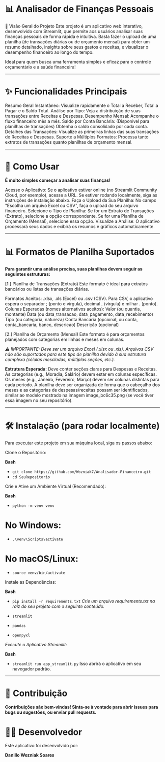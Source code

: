 # 📊 Analisador de Finanças Pessoais
🚀 Visão Geral do Projeto
Este projeto é um aplicativo web interativo, desenvolvido com Streamlit, que permite aos usuários analisar suas finanças pessoais de forma rápida e intuitiva. Basta fazer o upload de uma planilha (de transações diárias ou de orçamento mensal) para obter um resumo detalhado, insights sobre seus gastos e receitas, e visualizar o desempenho financeiro ao longo do tempo.

Ideal para quem busca uma ferramenta simples e eficaz para o controle orçamentário e a saúde financeira!

---

# ✨ Funcionalidades Principais
Resumo Geral Instantâneo: Visualize rapidamente o Total a Receber, Total a Pagar e o Saldo Total.
Análise por Tipo: Veja a distribuição de suas transações entre Receitas e Despesas.
Desempenho Mensal: Acompanhe o fluxo financeiro mês a mês.
Saldo por Conta Bancária: (Disponível para planilhas de transações) Obtenha o saldo consolidado por cada conta.
Detalhes das Transações: Visualize as primeiras linhas das suas transações de Receitas e Despesas.
Suporte a Múltiplos Formatos: Processa tanto extratos de transações quanto planilhas de orçamento mensal.

---

# 📝 Como Usar
**É muito simples começar a analisar suas finanças!**

Acesse o Aplicativo: Se o aplicativo estiver online (no Streamlit Community Cloud, por exemplo), acesse a URL. Se estiver rodando localmente, siga as instruções de instalação abaixo.
Faça o Upload da Sua Planilha: No campo "Escolha um arquivo Excel ou CSV", faça o upload do seu arquivo financeiro.
Selecione o Tipo de Planilha:
Se for um Extrato de Transações (Extrato), selecione a opção correspondente.
Se for uma Planilha de Orçamento (Mensal), selecione essa opção.
Visualize a Análise: O aplicativo processará seus dados e exibirá os resumos e gráficos automaticamente.

---

# 📊 Formatos de Planilha Suportados
**Para garantir uma análise precisa, suas planilhas devem seguir as seguintes estruturas:**

[1.] Planilha de Transações (Extrato)
Este formato é ideal para extratos bancários ou listas de transações diárias.

Formatos Aceitos: .xlsx, .xls (Excel) ou .csv (CSV).
Para CSV, o aplicativo espera o separador ; (ponto e vírgula), decimal , (vírgula) e milhar . (ponto).
Colunas Esperadas (nomes alternativos aceitos):
Valor (ou quantia, montante)
Data (ou data_transacao, data_pagamento, data_recebimento)
Tipo (ou categoria, natureza)
Conta Bancária (opcional, ou conta, conta_bancaria, banco, descricao)
Descrição (opcional)

[2.] Planilha de Orçamento (Mensal)
Este formato é para orçamentos planejados com categorias em linhas e meses em colunas.

*⚠️ IMPORTANTE: Deve ser um arquivo Excel (.xlsx ou .xls). Arquivos CSV não são suportados para este tipo de planilha devido à sua estrutura complexa (células mescladas, múltiplas seções, etc.).*

**Estrutura Esperada:**
Deve conter seções claras para Despesas e Receitas.
As categorias (e.g., Moradia, Salário) devem estar em colunas específicas.
Os meses (e.g., Janeiro, Fevereiro, Março) devem ser colunas distintas para cada período.
A planilha deve ser organizada de forma que o cabeçalho dos meses e as categorias de despesas/receitas possam ser identificados, similar ao modelo mostrado na imagem image_bc6c35.png (se você tiver essa imagem no seu repositório).

---

# 🛠️ Instalação (para rodar localmente)
Para executar este projeto em sua máquina local, siga os passos abaixo:

Clone o Repositório:

**Bash**

- `git clone https://github.com/Wozniak7/Analisador-Financeiro.git`
- `cd SeuRepositorio`

Crie e Ative um Ambiente Virtual (Recomendado):

**Bash**

- `python -m venv venv`

# No Windows:
- `.\venv\Scripts\activate`
# No macOS/Linux:
- `source venv/bin/activate`

Instale as Dependências:

**Bash**

- `pip install -r requirements.txt`
*Crie um arquivo requirements.txt na raiz do seu projeto com o seguinte conteúdo:*

- `streamlit`
- `pandas`
- `openpyxl`

*Execute o Aplicativo Streamlit:*

**Bash**

- `streamlit run app_streamlit.py`
Isso abrirá o aplicativo em seu navegador padrão.

---

# 🤝 Contribuição
**Contribuições são bem-vindas! Sinta-se à vontade para abrir issues para bugs ou sugestões, ou enviar pull requests.**

# 👨‍💻 Desenvolvedor
Este aplicativo foi desenvolvido por:

**Danillo Wozniak Soares**